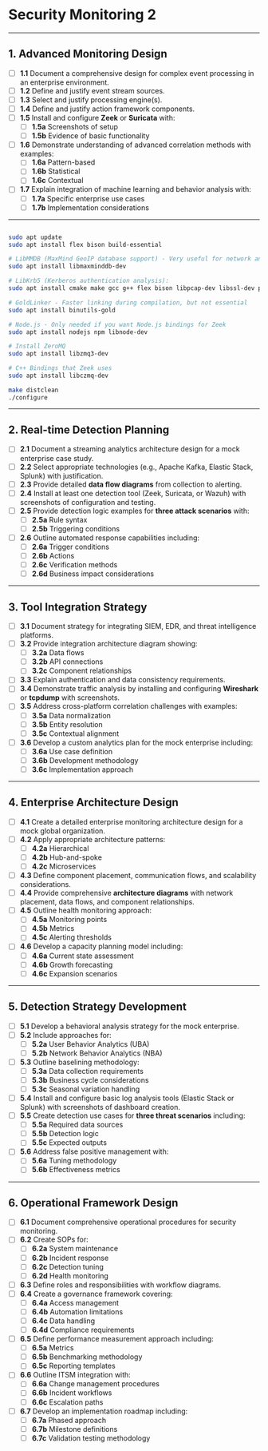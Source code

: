 # Security Monitoring 2

---

## 1. Advanced Monitoring Design
- [ ] **1.1** Document a comprehensive design for complex event processing in an enterprise environment.  
- [ ] **1.2** Define and justify event stream sources.  
- [ ] **1.3** Select and justify processing engine(s).  
- [ ] **1.4** Define and justify action framework components.  
- [ ] **1.5** Install and configure **Zeek** or **Suricata** with:  
    - [ ] **1.5a** Screenshots of setup  
    - [ ] **1.5b** Evidence of basic functionality  
- [ ] **1.6** Demonstrate understanding of advanced correlation methods with examples:  
    - [ ] **1.6a** Pattern-based  
    - [ ] **1.6b** Statistical  
    - [ ] **1.6c** Contextual  
- [ ] **1.7** Explain integration of machine learning and behavior analysis with:  
    - [ ] **1.7a** Specific enterprise use cases  
    - [ ] **1.7b** Implementation considerations  

---

```bash

sudo apt update
sudo apt install flex bison build-essential

# LibMMDB (MaxMind GeoIP database support) - Very useful for network analysis
sudo apt install libmaxminddb-dev

# LibKrb5 (Kerberos authentication analysis):
sudo apt install cmake make gcc g++ flex bison libpcap-dev libssl-dev python3-dev swig zlib1g-dev

# GoldLinker - Faster linking during compilation, but not essential
sudo apt install binutils-gold

# Node.js - Only needed if you want Node.js bindings for Zeek
sudo apt install nodejs npm libnode-dev

# Install ZeroMQ
sudo apt install libzmq3-dev

# C++ Bindings that Zeek uses
sudo apt install libczmq-dev

make distclean
./configure

```

---

## 2. Real-time Detection Planning
- [ ] **2.1** Document a streaming analytics architecture design for a mock enterprise case study.  
- [ ] **2.2** Select appropriate technologies (e.g., Apache Kafka, Elastic Stack, Splunk) with justification.  
- [ ] **2.3** Provide detailed **data flow diagrams** from collection to alerting.  
- [ ] **2.4** Install at least one detection tool (Zeek, Suricata, or Wazuh) with screenshots of configuration and testing.  
- [ ] **2.5** Provide detection logic examples for **three attack scenarios** with:  
    - [ ] **2.5a** Rule syntax  
    - [ ] **2.5b** Triggering conditions  
- [ ] **2.6** Outline automated response capabilities including:  
    - [ ] **2.6a** Trigger conditions  
    - [ ] **2.6b** Actions  
    - [ ] **2.6c** Verification methods  
    - [ ] **2.6d** Business impact considerations  

---

## 3. Tool Integration Strategy
- [ ] **3.1** Document strategy for integrating SIEM, EDR, and threat intelligence platforms.  
- [ ] **3.2** Provide integration architecture diagram showing:  
    - [ ] **3.2a** Data flows  
    - [ ] **3.2b** API connections  
    - [ ] **3.2c** Component relationships  
- [ ] **3.3** Explain authentication and data consistency requirements.  
- [ ] **3.4** Demonstrate traffic analysis by installing and configuring **Wireshark** or **tcpdump** with screenshots.  
- [ ] **3.5** Address cross-platform correlation challenges with examples:  
    - [ ] **3.5a** Data normalization  
    - [ ] **3.5b** Entity resolution  
    - [ ] **3.5c** Contextual alignment  
- [ ] **3.6** Develop a custom analytics plan for the mock enterprise including:  
    - [ ] **3.6a** Use case definition  
    - [ ] **3.6b** Development methodology  
    - [ ] **3.6c** Implementation approach  

---

## 4. Enterprise Architecture Design
- [ ] **4.1** Create a detailed enterprise monitoring architecture design for a mock global organization.  
- [ ] **4.2** Apply appropriate architecture patterns:  
    - [ ] **4.2a** Hierarchical  
    - [ ] **4.2b** Hub-and-spoke  
    - [ ] **4.2c** Microservices  
- [ ] **4.3** Define component placement, communication flows, and scalability considerations.  
- [ ] **4.4** Provide comprehensive **architecture diagrams** with network placement, data flows, and component relationships.  
- [ ] **4.5** Outline health monitoring approach:  
    - [ ] **4.5a** Monitoring points  
    - [ ] **4.5b** Metrics  
    - [ ] **4.5c** Alerting thresholds  
- [ ] **4.6** Develop a capacity planning model including:  
    - [ ] **4.6a** Current state assessment  
    - [ ] **4.6b** Growth forecasting  
    - [ ] **4.6c** Expansion scenarios  

---

## 5. Detection Strategy Development
- [ ] **5.1** Develop a behavioral analysis strategy for the mock enterprise.  
- [ ] **5.2** Include approaches for:  
    - [ ] **5.2a** User Behavior Analytics (UBA)  
    - [ ] **5.2b** Network Behavior Analytics (NBA)  
- [ ] **5.3** Outline baselining methodology:  
    - [ ] **5.3a** Data collection requirements  
    - [ ] **5.3b** Business cycle considerations  
    - [ ] **5.3c** Seasonal variation handling  
- [ ] **5.4** Install and configure basic log analysis tools (Elastic Stack or Splunk) with screenshots of dashboard creation.  
- [ ] **5.5** Create detection use cases for **three threat scenarios** including:  
    - [ ] **5.5a** Required data sources  
    - [ ] **5.5b** Detection logic  
    - [ ] **5.5c** Expected outputs  
- [ ] **5.6** Address false positive management with:  
    - [ ] **5.6a** Tuning methodology  
    - [ ] **5.6b** Effectiveness metrics  

---

## 6. Operational Framework Design
- [ ] **6.1** Document comprehensive operational procedures for security monitoring.  
- [ ] **6.2** Create SOPs for:  
    - [ ] **6.2a** System maintenance  
    - [ ] **6.2b** Incident response  
    - [ ] **6.2c** Detection tuning  
    - [ ] **6.2d** Health monitoring  
- [ ] **6.3** Define roles and responsibilities with workflow diagrams.  
- [ ] **6.4** Create a governance framework covering:  
    - [ ] **6.4a** Access management  
    - [ ] **6.4b** Automation limitations  
    - [ ] **6.4c** Data handling  
    - [ ] **6.4d** Compliance requirements  
- [ ] **6.5** Define performance measurement approach including:  
    - [ ] **6.5a** Metrics  
    - [ ] **6.5b** Benchmarking methodology  
    - [ ] **6.5c** Reporting templates  
- [ ] **6.6** Outline ITSM integration with:  
    - [ ] **6.6a** Change management procedures  
    - [ ] **6.6b** Incident workflows  
    - [ ] **6.6c** Escalation paths  
- [ ] **6.7** Develop an implementation roadmap including:  
    - [ ] **6.7a** Phased approach  
    - [ ] **6.7b** Milestone definitions  
    - [ ] **6.7c** Validation testing methodology  

